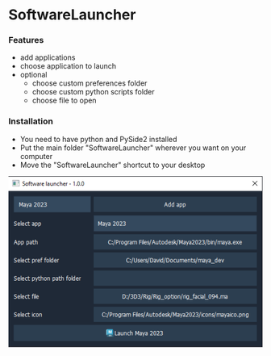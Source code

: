 # SoftwareLauncher

### Features
- add applications
- choose application to launch
- optional
  - choose custom preferences folder
  - choose custom python scripts folder
  - choose file to open

### Installation
- You need to have python and PySide2 installed
- Put the main folder "SoftwareLauncher" wherever you want on your computer
- Move the "SoftwareLauncher" shortcut to your desktop

<img src="https://github.com/DavidDelaunay43/SoftwareLauncher/blob/main/.screenshots/ui.png" alt="drawing" style="margin-right: 10px;">
